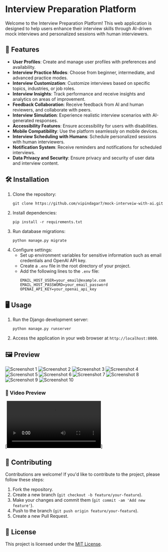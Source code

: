 # Interview Preparation Platform

Welcome to the Interview Preparation Platform! This web application is designed to help users enhance their interview skills through AI-driven mock interviews and personalized sessions with human interviewers.

## 🚀 Features

- **User Profiles**: Create and manage user profiles with preferences and availability.
- **Interview Practice Modes**: Choose from beginner, intermediate, and advanced practice modes.
- **Interview Customization**: Customize interviews based on specific topics, industries, or job roles.
- **Interview Insights**: Track performance and receive insights and analytics on areas of improvement.
- **Feedback Collaboration**: Receive feedback from AI and human reviewers, and collaborate with peers.
- **Interview Simulation**: Experience realistic interview scenarios with AI-generated responses.
- **Accessibility Features**: Ensure accessibility for users with disabilities.
- **Mobile Compatibility**: Use the platform seamlessly on mobile devices.
- **Interview Scheduling with Humans**: Schedule personalized sessions with human interviewers.
- **Notification System**: Receive reminders and notifications for scheduled interviews.
- **Data Privacy and Security**: Ensure privacy and security of user data and interview content.

## 🛠️ Installation

1. Clone the repository:
   ```
   git clone https://github.com/vipindagar7/mock-interveiw-with-ai.git
   ```
2. Install dependencies:
   ```
   pip install -r requirements.txt
   ```
3. Run database migrations:
   ```
   python manage.py migrate
   ```
4. Configure settings:
   - Set up environment variables for sensitive information such as email credentials and OpenAI API key.
   - Create a `.env` file in the root directory of your project.
   - Add the following lines to the `.env` file:
     ```
     EMAIL_HOST_USER=your_email@example.com
     EMAIL_HOST_PASSWORD=your_email_password
     OPENAI_API_KEY=your_openai_api_key
     ```

## 🖥️ Usage

1. Run the Django development server:
   ```
   python manage.py runserver
   ```
2. Access the application in your web browser at `http://localhost:8000`.

## 🖼️ Preview

![Screenshot 1](screenshots/screenshot1.jpeg)
![Screenshot 2](screenshots/screenshot2.jpeg)
![Screenshot 3](screenshots/screenshot3.jpeg)
![Screenshot 4](screenshots/screenshot4.jpeg)
![Screenshot 5](screenshots/screenshot5.jpeg)
![Screenshot 6](screenshots/screenshot6.jpeg)
![Screenshot 7](screenshots/screenshot7.jpeg)
![Screenshot 8](screenshots/screenshot8.jpeg)
![Screenshot 9](screenshots/screenshot9.jpeg)
![Screenshot 10](screenshots/screenshot10.jpeg)
### 🎥 Video Preview

[![Video Preview](videos/video1.mp4)]


## 🤝 Contributing

Contributions are welcome! If you'd like to contribute to the project, please follow these steps:

1. Fork the repository.
2. Create a new branch (`git checkout -b feature/your-feature`).
3. Make your changes and commit them (`git commit -am 'Add new feature'`).
4. Push to the branch (`git push origin feature/your-feature`).
5. Create a new Pull Request.

## 📄 License

This project is licensed under the [MIT License](LICENSE).

```

```
